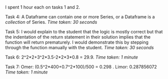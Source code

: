I spent 1 hour each on tasks 1 and 2.

Task 4: A Dataframe can contain one or more Series, or a Dataframe is a *collection* of Series. *Time taken: 30 seconds*

Task 5: I would explain to the student that the logic is mostly correct but that the indentation of the return statement in their solution implies that the function will return prematurely. I would demonstrate this by stepping through the function manually with the student. *Time taken: 30 seconds*

Task 6: 2^2\*2+3^2\*3.5-2\*2\*3\*0.8 = 29.9. *Time taken: 1 minute*

Task 7: Omer: (0.5^2\*400+0.7^2\*100)/500 = 0.298 . Limor: 0.287856072 *Time taken: 1 minute*
